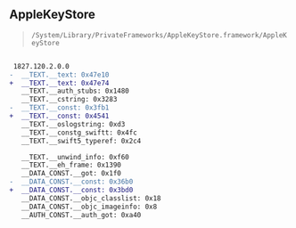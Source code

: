 ## AppleKeyStore

> `/System/Library/PrivateFrameworks/AppleKeyStore.framework/AppleKeyStore`

```diff

 1827.120.2.0.0
-  __TEXT.__text: 0x47e10
+  __TEXT.__text: 0x47e74
   __TEXT.__auth_stubs: 0x1480
   __TEXT.__cstring: 0x3283
-  __TEXT.__const: 0x3fb1
+  __TEXT.__const: 0x4541
   __TEXT.__oslogstring: 0xd3
   __TEXT.__constg_swiftt: 0x4fc
   __TEXT.__swift5_typeref: 0x2c4

   __TEXT.__unwind_info: 0xf60
   __TEXT.__eh_frame: 0x1390
   __DATA_CONST.__got: 0x1f0
-  __DATA_CONST.__const: 0x36b0
+  __DATA_CONST.__const: 0x3bd0
   __DATA_CONST.__objc_classlist: 0x18
   __DATA_CONST.__objc_imageinfo: 0x8
   __AUTH_CONST.__auth_got: 0xa40

```

